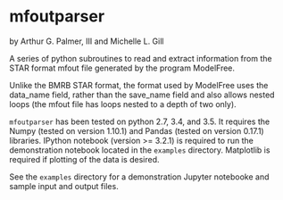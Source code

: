 # mfoutparser
by Arthur G. Palmer, III and Michelle L. Gill

A series of python subroutines to read and extract information from the 
STAR format mfout file generated by the program ModelFree.

Unlike the BMRB STAR format, the format used by ModelFree 
uses the data_name field, rather than the save_name field 
and also allows nested loops (the mfout file has loops nested to 
a depth of two only).

`mfoutparser` has been tested on python 2.7, 3.4, and 3.5. It requires the 
Numpy (tested on version 1.10.1) and Pandas (tested on version 0.17.1) 
libraries. IPython notebook (version >= 3.2.1) is required to run the
demonstration notebook located in the `examples` directory. Matplotlib 
is required if plotting of the data is desired.

See the `examples` directory for a demonstration Jupyter notebooke and sample input and output files.
